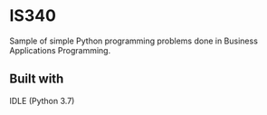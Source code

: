 # IS340
Sample of simple Python programming problems done in Business Applications Programming.

## Built with
IDLE (Python 3.7)
